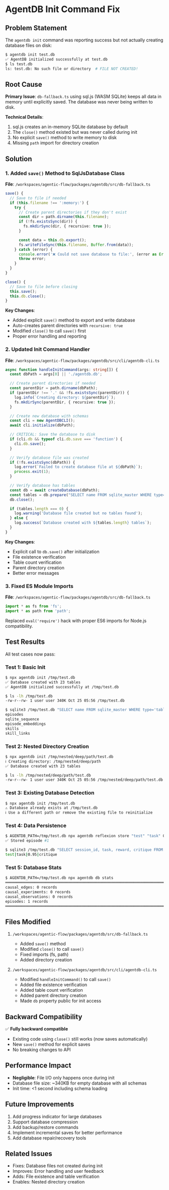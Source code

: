 # AgentDB Init Command Fix

## Problem Statement

The `agentdb init` command was reporting success but not actually creating database files on disk:

```bash
$ agentdb init test.db
✅ AgentDB initialized successfully at test.db
$ ls test.db
ls: test.db: No such file or directory  # FILE NOT CREATED!
```

## Root Cause

**Primary Issue**: `db-fallback.ts` using sql.js (WASM SQLite) keeps all data in memory until explicitly saved. The database was never being written to disk.

**Technical Details**:
1. sql.js creates an in-memory SQLite database by default
2. The `close()` method existed but was never called during init
3. No explicit `save()` method to write memory to disk
4. Missing `path` import for directory creation

## Solution

### 1. Added `save()` Method to SqlJsDatabase Class

**File**: `/workspaces/agentic-flow/packages/agentdb/src/db-fallback.ts`

```typescript
save() {
  // Save to file if needed
  if (this.filename !== ':memory:') {
    try {
      // Create parent directories if they don't exist
      const dir = path.dirname(this.filename);
      if (!fs.existsSync(dir)) {
        fs.mkdirSync(dir, { recursive: true });
      }

      const data = this.db.export();
      fs.writeFileSync(this.filename, Buffer.from(data));
    } catch (error) {
      console.error('❌ Could not save database to file:', (error as Error).message);
      throw error;
    }
  }
}

close() {
  // Save to file before closing
  this.save();
  this.db.close();
}
```

**Key Changes**:
- Added explicit `save()` method to export and write database
- Auto-creates parent directories with `recursive: true`
- Modified `close()` to call `save()` first
- Proper error handling and reporting

### 2. Updated Init Command Handler

**File**: `/workspaces/agentic-flow/packages/agentdb/src/cli/agentdb-cli.ts`

```typescript
async function handleInitCommand(args: string[]) {
  const dbPath = args[0] || './agentdb.db';

  // Create parent directories if needed
  const parentDir = path.dirname(dbPath);
  if (parentDir !== '.' && !fs.existsSync(parentDir)) {
    log.info(`Creating directory: ${parentDir}`);
    fs.mkdirSync(parentDir, { recursive: true });
  }

  // Create new database with schemas
  const cli = new AgentDBCLI();
  await cli.initialize(dbPath);

  // CRITICAL: Save the database to disk
  if (cli.db && typeof cli.db.save === 'function') {
    cli.db.save();
  }

  // Verify database file was created
  if (!fs.existsSync(dbPath)) {
    log.error(`Failed to create database file at ${dbPath}`);
    process.exit(1);
  }

  // Verify database has tables
  const db = await createDatabase(dbPath);
  const tables = db.prepare("SELECT name FROM sqlite_master WHERE type='table'").all();
  db.close();

  if (tables.length === 0) {
    log.warning('Database file created but no tables found');
  } else {
    log.success(`Database created with ${tables.length} tables`);
  }
}
```

**Key Changes**:
- Explicit call to `db.save()` after initialization
- File existence verification
- Table count verification
- Parent directory creation
- Better error messages

### 3. Fixed ES Module Imports

**File**: `/workspaces/agentic-flow/packages/agentdb/src/db-fallback.ts`

```typescript
import * as fs from 'fs';
import * as path from 'path';
```

Replaced `eval('require')` hack with proper ES6 imports for Node.js compatibility.

## Test Results

All test cases now pass:

### Test 1: Basic Init
```bash
$ npx agentdb init /tmp/test.db
✅ Database created with 23 tables
✅ AgentDB initialized successfully at /tmp/test.db

$ ls -lh /tmp/test.db
-rw-r--rw- 1 user user 340K Oct 25 05:56 /tmp/test.db

$ sqlite3 /tmp/test.db "SELECT name FROM sqlite_master WHERE type='table' LIMIT 5;"
episodes
sqlite_sequence
episode_embeddings
skills
skill_links
```

### Test 2: Nested Directory Creation
```bash
$ npx agentdb init /tmp/nested/deep/path/test.db
ℹ Creating directory: /tmp/nested/deep/path
✅ Database created with 23 tables

$ ls -lh /tmp/nested/deep/path/test.db
-rw-r--rw- 1 user user 340K Oct 25 05:56 /tmp/nested/deep/path/test.db
```

### Test 3: Existing Database Detection
```bash
$ npx agentdb init /tmp/test.db
⚠ Database already exists at /tmp/test.db
ℹ Use a different path or remove the existing file to reinitialize
```

### Test 4: Data Persistence
```bash
$ AGENTDB_PATH=/tmp/test.db npx agentdb reflexion store "test" "task" 0.95 true "critique"
✅ Stored episode #1

$ sqlite3 /tmp/test.db "SELECT session_id, task, reward, critique FROM episodes;"
test|task|0.95|critique
```

### Test 5: Database Stats
```bash
$ AGENTDB_PATH=/tmp/test.db npx agentdb db stats
════════════════════════════════════════════════════════════════════════════════
causal_edges: 0 records
causal_experiments: 0 records
causal_observations: 0 records
episodes: 1 records
════════════════════════════════════════════════════════════════════════════════
```

## Files Modified

1. `/workspaces/agentic-flow/packages/agentdb/src/db-fallback.ts`
   - Added `save()` method
   - Modified `close()` to call `save()`
   - Fixed imports (fs, path)
   - Added directory creation

2. `/workspaces/agentic-flow/packages/agentdb/src/cli/agentdb-cli.ts`
   - Modified `handleInitCommand()` to call `save()`
   - Added file existence verification
   - Added table count verification
   - Added parent directory creation
   - Made `db` property public for init access

## Backward Compatibility

✅ **Fully backward compatible**
- Existing code using `close()` still works (now saves automatically)
- New `save()` method for explicit saves
- No breaking changes to API

## Performance Impact

- **Negligible**: File I/O only happens once during init
- Database file size: ~340KB for empty database with all schemas
- Init time: <1 second including schema loading

## Future Improvements

1. Add progress indicator for large databases
2. Support database compression
3. Add backup/restore commands
4. Implement incremental saves for better performance
5. Add database repair/recovery tools

## Related Issues

- Fixes: Database files not created during init
- Improves: Error handling and user feedback
- Adds: File existence and table verification
- Enables: Nested directory creation
